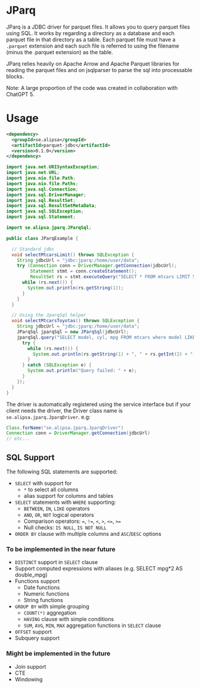 # JParq
JParq is a JDBC driver for parquet files. It allows you to query parquet files using SQL.
It works by regarding a directory as a database and each parquet file in that directory as a table. Each parquet file must have a `.parquet` extension and each such file is referred to using the filename (minus the .parquet extension) as the table.

JParq relies heavily on Apache Arrow and Apache Parquet libraries for reading the parquet files and on jsqlparser to parse the sql into processable blocks.

Note: A large proportion of the code was created in collaboration with ChatGPT 5.

# Usage
```xml
<dependency>
  <groupId>se.alipsa</groupId>
  <artifactId>parquet-jdbc</artifactId>
  <version>0.1.0</version>
</dependency>
```


```java
import java.net.URISyntaxException;
import java.net.URL;
import java.nio.file.Path;
import java.nio.file.Paths;
import java.sql.Connection;
import java.sql.DriverManager;
import java.sql.ResultSet;
import java.sql.ResultSetMetaData;
import java.sql.SQLException;
import java.sql.Statement;

import se.alipsa.jparq.JParqSql;

public class JParqExample {

  // Standard jdbc
  void selectMtcarsLimit() throws SQLException {
    String jdbcUrl = "jdbc:jparq:/home/user/data";
    try (Connection conn = DriverManager.getConnection(jdbcUrl);
         Statement stmt = conn.createStatement();
         ResultSet rs = stmt.executeQuery("SELECT * FROM mtcars LIMIT 5")) {
      while (rs.next()) {
        System.out.println(rs.getString(1));
      }
    }
  }

  // Using the JparqSql helper
  void selectMtcarsToyotas() throws SQLException {
    String jdbcUrl = "jdbc:jparq:/home/user/data";
    JParqSql jparqSql = new JParqSql(jdbcUrl);
    jparqSql.query("SELECT model, cyl, mpg FROM mtcars where model LIKE('Toyota%')", rs -> {
      try {
        while (rs.next()) {
          System.out.println(rs.getString(1) + ", " + rs.getInt(2) + ", " + rs.getDouble(3));
        }
      } catch (SQLException e) {
        System.out.println("Query failed: " + e);
      }
    });
  }
}
```
The driver is automatically registered using the service interface but if your client needs the driver,
the Driver class name is `se.alipsa.jparq.JparqDriver`.
e.g:
```groovy
Class.forName("se.alipsa.jparq.JparqDriver")
Connection conn = DriverManager.getConnection(jdbcUrl)
// etc...
```

## SQL Support
The following SQL statements are supported:
- `SELECT` with support for
  - `*` to select all columns
  - alias support for columns and tables
- `SELECT` statements with `WHERE` supporting:
  - `BETWEEN`, `IN`, `LIKE` operators 
  - `AND`, `OR`, `NOT` logical operators 
  - Comparison operators: `=`, `!=`, `<`, `>`, `<=`, `>=` 
  - Null checks: `IS NULL`, `IS NOT NULL` 
- `ORDER BY` clause with multiple columns and `ASC`/`DESC` options

### To be implemented in the near future
- `DISTINCT` support in `SELECT` clause
- Support computed expressions with aliases (e.g. SELECT mpg*2 AS double_mpg)
- Functions support
  - Date functions
  - Numeric functions
  - String functions
- `GROUP BY` with simple grouping
  - `COUNT(*)` aggregation
  - `HAVING` clause with simple conditions
  - `SUM`, `AVG`, `MIN`, `MAX` aggregation functions in `SELECT` clause
- `OFFSET` support
- Subquery support

### Might be implemented in the future
- Join support
- CTE
- Windowing
